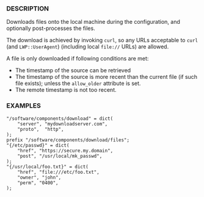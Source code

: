 
### DESCRIPTION

Downloads files onto the local machine during the configuration,
and optionally post-processes the files.

The download is achieved by invoking `curl`,
so any URLs acceptable to `curl` (and `LWP::UserAgent`)
(including local `file://` URLs) are allowed.

A file is only downloaded if following conditions are met:

- The timestamp of the source can be retrieved
- The timestamp of the source is more recent than
the current file (if such file exists);
unless the `allow_older` attribute is set.
- The remote timestamp is not too recent.

### EXAMPLES

    "/software/components/download" = dict(
        "server", "mydownloadserver.com",
        "proto",  "http",
    );
    prefix "/software/components/download/files";
    "{/etc/passwd}" = dict(
        "href", "https://secure.my.domain",
        "post", "/usr/local/mk_passwd",
    );
    "{/usr/local/foo.txt}" = dict(
        "href", "file:///etc/foo.txt",
        "owner", "john",
        "perm", "0400",
    );
